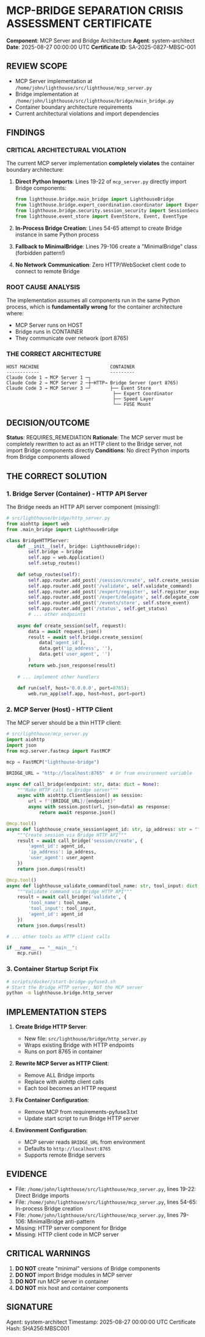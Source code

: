 # MCP-BRIDGE SEPARATION CRISIS ASSESSMENT CERTIFICATE

**Component**: MCP Server and Bridge Architecture
**Agent**: system-architect
**Date**: 2025-08-27 00:00:00 UTC
**Certificate ID**: SA-2025-0827-MBSC-001

## REVIEW SCOPE
- MCP Server implementation at `/home/john/lighthouse/src/lighthouse/mcp_server.py`
- Bridge implementation at `/home/john/lighthouse/src/lighthouse/bridge/main_bridge.py`
- Container boundary architecture requirements
- Current architectural violations and import dependencies

## FINDINGS

### CRITICAL ARCHITECTURAL VIOLATION

The current MCP server implementation **completely violates** the container boundary architecture:

1. **Direct Python Imports**: Lines 19-22 of `mcp_server.py` directly import Bridge components:
   ```python
   from lighthouse.bridge.main_bridge import LighthouseBridge
   from lighthouse.bridge.expert_coordination.coordinator import ExpertCoordinator
   from lighthouse.bridge.security.session_security import SessionSecurityValidator
   from lighthouse.event_store import EventStore, Event, EventType
   ```

2. **In-Process Bridge Creation**: Lines 54-65 attempt to create Bridge instance in same Python process
3. **Fallback to MinimalBridge**: Lines 79-106 create a "MinimalBridge" class (forbidden pattern!)
4. **No Network Communication**: Zero HTTP/WebSocket client code to connect to remote Bridge

### ROOT CAUSE ANALYSIS

The implementation assumes all components run in the same Python process, which is **fundamentally wrong** for the container architecture where:
- MCP Server runs on HOST
- Bridge runs in CONTAINER
- They communicate over network (port 8765)

### THE CORRECT ARCHITECTURE

```
HOST MACHINE                          CONTAINER
------------                          ---------
Claude Code 1 → MCP Server 1 ─┐
Claude Code 2 → MCP Server 2 ─┼─HTTP→ Bridge Server (port 8765)
Claude Code 3 → MCP Server 3 ─┘       ├── Event Store
                                       ├── Expert Coordinator
                                       ├── Speed Layer
                                       └── FUSE Mount
```

## DECISION/OUTCOME

**Status**: REQUIRES_REMEDIATION
**Rationale**: The MCP server must be completely rewritten to act as an HTTP client to the Bridge server, not import Bridge components directly
**Conditions**: No direct Python imports from Bridge components allowed

## THE CORRECT SOLUTION

### 1. Bridge Server (Container) - HTTP API Server

The Bridge needs an HTTP API server component (missing!):

```python
# src/lighthouse/bridge/http_server.py
from aiohttp import web
from .main_bridge import LighthouseBridge

class BridgeHTTPServer:
    def __init__(self, bridge: LighthouseBridge):
        self.bridge = bridge
        self.app = web.Application()
        self.setup_routes()
    
    def setup_routes(self):
        self.app.router.add_post('/session/create', self.create_session)
        self.app.router.add_post('/validate', self.validate_command)
        self.app.router.add_post('/expert/register', self.register_expert)
        self.app.router.add_post('/expert/delegate', self.delegate_command)
        self.app.router.add_post('/events/store', self.store_event)
        self.app.router.add_get('/status', self.get_status)
        # ... other endpoints
    
    async def create_session(self, request):
        data = await request.json()
        result = await self.bridge.create_session(
            data['agent_id'],
            data.get('ip_address', ''),
            data.get('user_agent', '')
        )
        return web.json_response(result)
    
    # ... implement other handlers
    
    def run(self, host='0.0.0.0', port=8765):
        web.run_app(self.app, host=host, port=port)
```

### 2. MCP Server (Host) - HTTP Client

The MCP server should be a thin HTTP client:

```python
# src/lighthouse/mcp_server.py
import aiohttp
import json
from mcp.server.fastmcp import FastMCP

mcp = FastMCP("lighthouse-bridge")

BRIDGE_URL = "http://localhost:8765"  # Or from environment variable

async def call_bridge(endpoint: str, data: dict = None):
    """Make HTTP call to Bridge server"""
    async with aiohttp.ClientSession() as session:
        url = f"{BRIDGE_URL}/{endpoint}"
        async with session.post(url, json=data) as response:
            return await response.json()

@mcp.tool()
async def lighthouse_create_session(agent_id: str, ip_address: str = "", user_agent: str = "") -> str:
    """Create session via Bridge HTTP API"""
    result = await call_bridge('session/create', {
        'agent_id': agent_id,
        'ip_address': ip_address,
        'user_agent': user_agent
    })
    return json.dumps(result)

@mcp.tool()
async def lighthouse_validate_command(tool_name: str, tool_input: dict, agent_id: str) -> str:
    """Validate command via Bridge HTTP API"""
    result = await call_bridge('validate', {
        'tool_name': tool_name,
        'tool_input': tool_input,
        'agent_id': agent_id
    })
    return json.dumps(result)

# ... other tools as HTTP client calls

if __name__ == "__main__":
    mcp.run()
```

### 3. Container Startup Script Fix

```bash
# scripts/docker/start-bridge-pyfuse3.sh
# Start the Bridge HTTP server, NOT the MCP server
python -m lighthouse.bridge.http_server
```

## IMPLEMENTATION STEPS

1. **Create Bridge HTTP Server**:
   - New file: `src/lighthouse/bridge/http_server.py`
   - Wraps existing Bridge with HTTP endpoints
   - Runs on port 8765 in container

2. **Rewrite MCP Server as HTTP Client**:
   - Remove ALL Bridge imports
   - Replace with aiohttp client calls
   - Each tool becomes an HTTP request

3. **Fix Container Configuration**:
   - Remove MCP from requirements-pyfuse3.txt
   - Update start script to run Bridge HTTP server

4. **Environment Configuration**:
   - MCP server reads `BRIDGE_URL` from environment
   - Defaults to `http://localhost:8765`
   - Supports remote Bridge servers

## EVIDENCE

- File: `/home/john/lighthouse/src/lighthouse/mcp_server.py`, lines 19-22: Direct Bridge imports
- File: `/home/john/lighthouse/src/lighthouse/mcp_server.py`, lines 54-65: In-process Bridge creation
- File: `/home/john/lighthouse/src/lighthouse/mcp_server.py`, lines 79-106: MinimalBridge anti-pattern
- Missing: HTTP server component for Bridge
- Missing: HTTP client code in MCP server

## CRITICAL WARNINGS

1. **DO NOT** create "minimal" versions of Bridge components
2. **DO NOT** import Bridge modules in MCP server
3. **DO NOT** run MCP server in container
4. **DO NOT** mix host and container components

## SIGNATURE
Agent: system-architect
Timestamp: 2025-08-27 00:00:00 UTC
Certificate Hash: SHA256:MBSC001